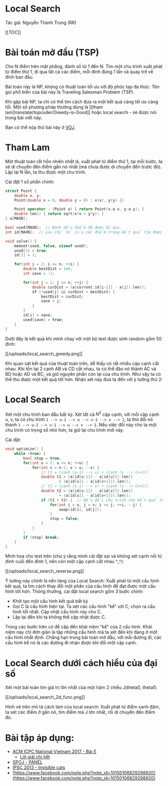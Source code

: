# Local Search

Tác giả: Nguyễn Thành Trung (RR)

[[_TOC_]]

# Bài toán mở đầu (TSP)

Cho N điểm trên mặt phẳng, đánh số từ 1 đến N. Tìm một chu trình xuất phát từ điểm thứ 1, đi qua tất cả các điểm, mỗi đỉnh đúng 1 lần và quay trở về đỉnh ban đầu.

Bài toán này là NP, không có thuật toán tối ưu với độ phức tạp đa thức. Tên gọi phổ biến của bài này là Traveling Salesman Problem (TSP).

Khi gặp bài NP, ta chỉ có thể tìm cách đưa ra một kết quả càng tối ưu càng tốt. Một số phương pháp thường dùng là [[tham lam|translate/topcoder/Greedy-is-Good]] hoặc local search - sẽ được nói trong bài viết này.

Bạn có thể nộp thử bài này ở [VOJ](http://vn.spoj.com/problems/TORCH/).

# Tham Lam

Một thuật toán rất hồn nhiên nhất là, xuất phát từ điểm thứ 1, tại mỗi bước, ta sẽ di chuyển đến điểm gần nó nhất (mà chưa được di chuyển đến trước đó). Lặp lại N lần, ta thu được một chu trình.

Cài đặt 1 số phần chính:

```cpp
struct Point {
    double x, y;
    Point(double x = 0, double y = 0) : x(x), y(y) {}

    Point operator - (Point a) { return Point(x-a.x, y-a.y); }
    double len() { return sqrt(x*x + y*y); }
} a[MAXN];

bool used[MAXN];  // Đánh dấu điểm đã được đi qua.
int id[MAXN];  // Lưu chỉ số của các điểm trong kết quả tìm được.

void solve() {
    memset(used, false, sizeof used);
    used[1] = true;
    id[1] = 1;

    for(int i = 2; i <= n; ++i) {
        double bestDist = 1e6;
        int save = -1;

        for(int j = 1; j <= n; ++j) {
            double curDist = (a[current.id[i-1]] - a[j]).len();
            if (!used[j] && curDist < bestDist) {
                bestDist = curDist;
                save = j;
            }
        }
        id[i] = save;
        used[save] = true;
    }
}

```

Dưới đây là kết quả khi mình chạy với một bộ test được sinh random gồm 50 đỉnh:

[[/uploads/local_search_greedy.png]]

Khi quan sát kết quả của thuật toán trên, dễ thấy có rất nhiều cặp cạnh cắt nhau. Khi tồn tại 2 cạnh AB và CD cắt nhau, ta có thể đảo nó thành AC và BD hoặc AD và BC, và giữ nguyên phần còn lại của chu trình. Như vậy ta có thể thu được một kết quả tốt hơn. Nhận xét này đưa ta đến với ý tưởng thứ 2:

# Local Search

Xét một chu trình ban đầu bất kỳ. Xét tất cả $N^2$ cặp cạnh, với mỗi cặp cạnh u, v, ta có chu trình `1 --> u-1 --> u --> v-1 --> v --> 1`, ta thử đổi nó thành `1 --> u-1 --> v-1 --> u --> v --> 1`. Nếu việc đổi này cho ta một chu trình có trọng số nhỏ hơn, ta giữ lại chu trình mới này.

Cài đặt:

```cpp
void optimize() {
    while (true) {
        bool stop = true;
        for(int u = 2; u <= n; ++u) {
            for(int v = n-1; v > u; --v) {
                // t1 = (cạnh (u-1) --> u) + (cạnh (v --> (v+1))
                double t1 = (a[id[u-1]] - a[id[u]]).len()
                        + (a[id[v]] - a[id[v+1]]).len();
                // t2 = (cạnh (u-1) --> v) + (cạnh (u --> (v+1))
                double t2 = (a[id[u-1]] - a[id[v]]).len()
                        + (a[id[u]] - a[id[v+1]]).len();
                if (t1 > t2) {  // Nếu đổi chu trình cho kết quả tốt hơn
                    for(int i = u, j = v; i <= j; ++i, --j) {
                        swap(id[i], id[j]);
                    }
                    stop = false;
                }
            }
        }
        if (stop) break;
    }
}
```

Minh họa cho test trên (chú ý rằng mình cài đặt sai và không xét cạnh nối từ đỉnh cuối đến đỉnh 1, nên còn một cặp cạnh cắt nhau ^_^):

[[/uploads/local_search_reverse.png]]

Ý tưởng này chính là nền tảng của Local Search: Xuất phát từ một cấu hình kết quả, ta tìm cách thay đổi một phần của cấu hình để đạt được một cấu hình tốt hơn. Thông thường, cài đặt local search gồm 3 bước chính:

- Khởi tạo một cấu hình kết quả bất kỳ
- Gọi C là cấu hình hiện tại. Ta xét các cấu hình "kề" với C, chọn ra cấu hình tốt nhất. Cập nhật cấu hình này cho C.
- Lặp lại đến khi ta không thể cập nhật được C.

Trong các bước trên có đề cập đến khái niệm "kề" của 2 cấu hình. Khái niệm này chỉ đơn giản là tập những cấu hình mà ta xét đến khi đang ở một cấu hình nhất định. Chẳng hạn trong bài toán mở đầu, với mỗi đường đi, các cấu hình kề nó là các đường đi nhận được khi đổi một cặp cạnh.

# Local Search dưới cách hiểu của đại số

Xét một bài toán tìm giá trị lớn nhất của một hàm 2 chiều J(theta0, theta1).

[[/uploads/local_search_2d_func.png]]

Hình vẽ trên mô tả cách làm của local search: Xuất phát từ điểm xanh đậm, ta xét các điểm ở gần nó, tìm điểm mà J lớn nhất, rồi di chuyển đến điểm đó.

# Bài tập áp dụng:

- [ACM ICPC National Vietnam 2017 - Bài E](https://open.kattis.com/contests/vietnam-national17-open/problems/europeantrip)
    - [Lời giải chi tiết](https://docs.google.com/document/d/1cDQEaf_YabpefiG7PiQZErHbr7AJIFjt7IIiDv9n4N4/edit)
- [SPOJ - PANEL](http://www.spoj.com/problems/PANEL/)
- [IPSC 2013 - Invisible cats](http://ipsc.ksp.sk/2013/real/problems/i.html)
- [https://www.facebook.com/note.php?note_id=10150106829298920](https://www.facebook.com/note.php?note_id=10150106829298920)